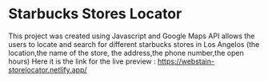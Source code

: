 # Starbucks Stores Locator

This project was created using Javascript and Google Maps API allows the users to locate and search for different starbucks stores in Los Angelos
(the location,the name of the store, the address,the phone number,the open hours)
Here it is the link for the live preview : https://webstain-storelocator.netlify.app/
